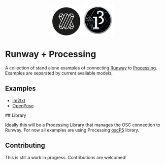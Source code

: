<p align="center">
  <img src="resources/runway_icon.png" width="95">
  <img src="resources/processing.png" width="104">
</p>

# Runway + Processing

A collection of stand alone examples of connecting [Runway](https://runwayml.com/) to [Processing](https://processing.org/).
Examples are separated by current available models.

## Examples

- [im2txt](/im2txt)
- [OpenPose](/openpose)

## Library

Ideally this will be a Processing Library that manages the OSC connection to Runway. For now all examples are using Processing [oscP5](http://www.sojamo.de/libraries/oscP5/) library.

## Contributing

This is still a work in progress. Contributions are welcomed!

